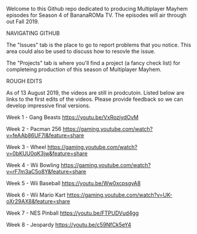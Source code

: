 Welcome to this Github repo dedicated to producing Multiplayer Mayhem episodes for Season 4 of BananaROMa TV. The episodes will air through out Fall 2019.

NAVIGATING GITHUB

The "Issues" tab is the place to go to report problems that you notice. This area could also be used to discuss how to resovle the issue. 

The "Projects" tab is where you'll find a project (a fancy check list) for completeing production of this season of Multiplayer Mayhem.

ROUGH EDITS

As of 13 August 2019, the videos are still in prodcutoin. Listed below are links to the first edits of the videos. Please provide feedback so we can develop impressive final versions.

Week 1 - Gang Beasts
https://youtu.be/VxRozjydOvM

Week 2 - Pacman 256
https://gaming.youtube.com/watch?v=feAAb86UF7I&feature=share

Week 3 - Wheel
https://gaming.youtube.com/watch?v=0bKUU0qK3jw&feature=share

Week 4 - Wii Bowling
https://gaming.youtube.com/watch?v=rF7m3aC5o8Y&feature=share

Week 5 - Wii Baseball
https://youtu.be/Ww0xcpsgyA8

Week 6 - Wii Mario Kart
https://gaming.youtube.com/watch?v=UK-oXr29AX8&feature=share

Week 7 - NES Pinball
https://youtu.be/FTPUDVud4gg

Week 8 - Jeopardy
https://youtu.be/c59NfCk5eY4
